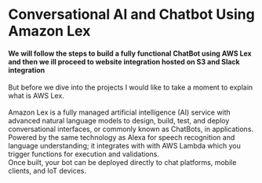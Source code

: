 <h1>Conversational AI and Chatbot Using Amazon Lex</h1>
<h4>We will follow the steps to build a fully functional ChatBot using AWS Lex and then we ill proceed to website integration hosted on S3 and Slack integration</h4>
<p>But before we dive into the projects I would like to take a moment to explain what is AWS Lex.<br>
<br>
Amazon Lex is a fully managed artificial intelligence (AI) service with advanced natural language models to design, build, test, and deploy conversational interfaces, or commonly known as ChatBots, in   applications. <br>
Powered by the same technology as Alexa for speech recognition and language understanding; it integrates with with AWS Lambda which you trigger functions for execution and validations.<br>
Once built, your bot can be deployed directly to chat platforms, mobile clients, and IoT devices.<br>
<br>

</p>

